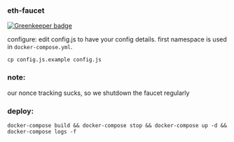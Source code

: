 ### eth-faucet

[![Greenkeeper badge](https://badges.greenkeeper.io/MetaMask/eth-faucet.svg?token=126240abfcbf915f71b337dfc332d4ad63e362166827d61078593e2ae20aff36&ts=1501793671323)](https://greenkeeper.io/)

configure:
edit config.js to have your config details.
first namespace is used in `docker-compose.yml`.
```
cp config.js.example config.js
```

### note:
our nonce tracking sucks, so we shutdown the faucet regularly

### deploy:
```
docker-compose build && docker-compose stop && docker-compose up -d && docker-compose logs -f
```
